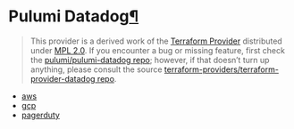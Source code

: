 ---
---

<div class="section" id="pulumi-datadog">
<h1>Pulumi Datadog<a class="headerlink" href="#pulumi-datadog" title="Permalink to this headline">¶</a></h1>
<blockquote>
<div>This provider is a derived work of the <a class="reference external" href="https://github.com/terraform-providers/terraform-provider-datadog">Terraform Provider</a> distributed under
<a class="reference external" href="https://www.mozilla.org/en-US/MPL/2.0/">MPL 2.0</a>. If you encounter a bug or missing feature, first check the
<a class="reference external" href="https://github.com/pulumi/pulumi-datadog/issues">pulumi/pulumi-datadog repo</a>; however, if that doesn’t turn up
anything, please consult the source <a class="reference external" href="https://github.com/terraform-providers/terraform-provider-datadog/issues">terraform-providers/terraform-provider-datadog repo</a>.</div></blockquote>
<div class="toctree-wrapper compound">
<ul>
<li class="toctree-l1"><a class="reference internal" href="aws/">aws</a></li>
<li class="toctree-l1"><a class="reference internal" href="gcp/">gcp</a></li>
<li class="toctree-l1"><a class="reference internal" href="pagerduty/">pagerduty</a></li>
</ul>
</div>
</div>
